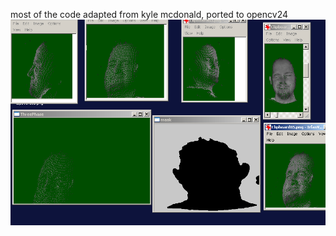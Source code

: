 
most of the code adapted from kyle mcdonald, ported to opencv24
!["baby steps"](./Clip_threephase1.png)
